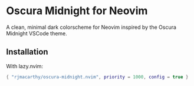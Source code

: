 # Oscura Midnight for Neovim

A clean, minimal dark colorscheme for Neovim inspired by the Oscura Midnight VSCode theme.

## Installation

With lazy.nvim:

```lua
{ "rjmacarthy/oscura-midnight.nvim", priority = 1000, config = true }

```
